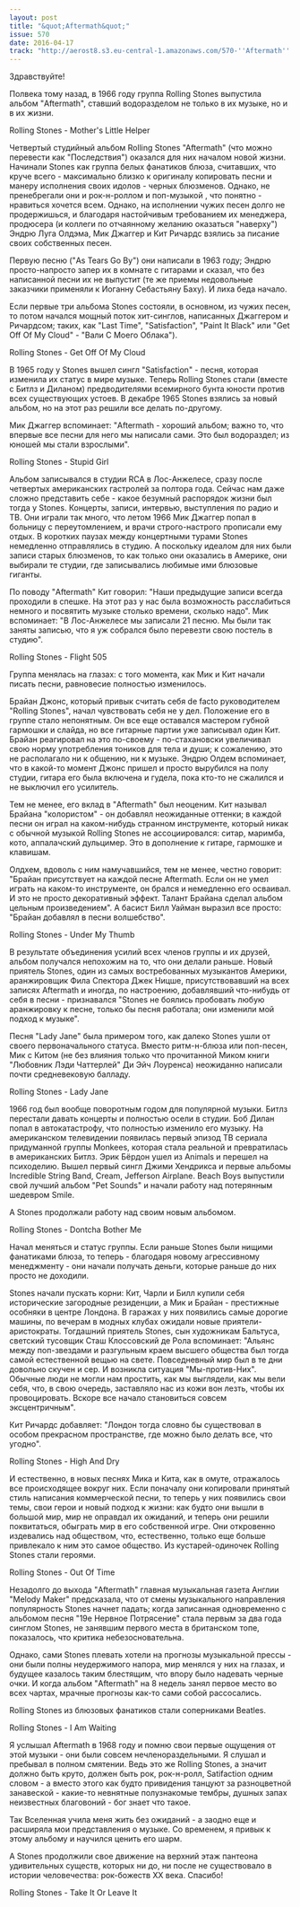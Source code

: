 ```yaml
---
layout: post
title: "&quot;Aftermath&quot;"
issue: 570
date: 2016-04-17
track: "http://aerost8.s3.eu-central-1.amazonaws.com/570-''Aftermath''.mp3"
---
```


Здравствуйте!

Полвека тому назад, в 1966 году группа Rolling Stones выпустила альбом "Aftermath", ставший водоразделом не только в их музыке, но и в их жизни.

Rolling Stones - Mother's Little Helper

Четвертый студийный альбом Rolling Stones "Aftermath" (что можно перевести как "Последствия") оказался для них началом новой жизни. Начинали Stones как группа белых фанатиков блюза, считавших, что круче всего - максимально близко к оригиналу копировать песни и манеру исполнения своих идолов - черных блюзменов. Однако, не пренебрегали они и рок-н-роллом и поп-музыкой , что понятно - нравиться хочется всем. Однако, на исполнении чужих песен долго не продержишься, и благодаря настойчивым требованием их менеджера, продюсера (и коллеги по отчаянному желанию оказаться "наверху") Эндрю Луга Олдэма, Мик Джаггер и Кит Ричардс взялись за писание своих собственных песен.

Первую песню ("As Tears Go By") они написали в 1963 году; Эндрю просто-напросто запер их в комнате с гитарами и сказал, что без написанной песни их не выпустит (те же приемы недовольные заказчики применяли к Иоганну Себастьяну Баху). И лиха беда начало.

Если первые три альбома Stones состояли, в основном, из чужих песен, то потом начался мощный поток хит-синглов, написанных Джаггером и Ричардсом; таких, как "Last Time", "Satisfaction", "Paint It Black" или "Get Off Of My Cloud" - "Вали С Моего Облака").

Rolling Stones - Get Off Of My Cloud

В 1965 году у Stones вышел сингл "Satisfaction" - песня, которая изменила их статус в мире музыке. Теперь Rolling Stones стали (вместе с Битлз и Диланом) предводителями всемирного бунта юности против всех существующих устоев. В декабре 1965 Stones взялись за новый альбом, но на этот раз решили все делать по-другому.

Мик Джаггер вспоминает: "Aftermath - хороший альбом; важно то, что впервые все песни для него мы написали сами. Это был водораздел; из юношей мы стали взрослыми".

Rolling Stones - Stupid Girl

Альбом записывался в студии RCA в Лос-Анжелесе, сразу после четвертых американских гастролей за полтора года. Сейчас нам даже сложно представить себе - какое безумный распорядок жизни был тогда у Stones. Концерты, записи, интервью, выступления по радио и ТВ. Они играли так много, что летом 1966 Мик Джаггер попал в больницу с переутомлением, и врачи строго-настрого прописали ему отдых. В коротких паузах между концертными турами Stones немедленно отправлялись в студию. А поскольку идеалом для них были записи старых блюзменов, то как только они оказались в Америке, они выбирали те студии, где записывались любимые ими блюзовые гиганты.

По поводу "Aftermath" Кит говорил: "Наши предыдущие записи всегда проходили в спешке. На этот раз у нас была возможность расслабиться немного и посвятить музыке столько времени, сколько надо". Мик вспоминает: "В Лос-Анжелесе мы записали 21 песню. Мы были так заняты записью, что я уж собрался было перевезти свою постель в студию".

Rolling Stones - Flight 505

Группа менялась на глазах: с того момента, как Мик и Кит начали писать песни, равновесие полностью изменилось.

Брайан Джонс, который привык считать себя de facto руководителем "Rolling Stones", начал чувствовать себя не у дел. Положение его в группе стало непонятным. Он все еще оставался мастером губной гармошки и слайда, но все гитарные партии уже записывал один Кит. Брайан реагировал на это по-своему - по-стахановски увеличивал свою норму употребления тоников для тела и души; к сожалению, это не располагало ни к общению, ни к музыке. Эндрю Олдем вспоминает, что в какой-то момент Джонс пришел и просто вырубился на полу студии, гитара его была включена и гудела, пока кто-то не сжалился и не выключил его усилитель.

Тем не менее, его вклад в "Aftermath" был неоценим. Кит называл Брайана "колористом" - он добавлял неожиданные оттенки; в каждой песни он играл на каком-нибудь странном инструменте, который никак с обычной музыкой Rolling Stones не ассоциировался: ситар, маримба, кото, аппалачский дульцимер. Это в дополнение к гитаре, гармошке и клавишам.

Олдхем, вдоволь с ним намучавшийся, тем не менее, честно говорит: "Брайан присутствует на каждой песне Aftermath. Если он не умел играть на каком-то инструменте, он брался и немедленно его осваивал. И это не просто декоративный эффект. Талант Брайана сделал альбом цельным произведением". А басист Билл Уайман выразил все просто: "Брайан добавлял в песни волшебство".

Rolling Stones - Under My Thumb

В результате объединения усилий всех членов группы и их друзей, альбом получался непохожим на то, что они делали раньше. Новый приятель Stones, один из самых востребованных музыкантов Америки, аранжировщик Фила Спектора Джек Ницше, присутствовавший на всех записях Aftermath и иногда, по настроению, добавлявший что-нибудь от себя в песни - признавался "Stones не боялись пробовать любую аранжировку к песне, только бы песня работала; они изменили мой подход к музыке".

Песня "Lady Jane" была примером того, как далеко Stones ушли от своего первоначального статуса. Вместо ритм-н-блюза или поп-песен, Мик с Китом (не без влияния только что прочитанной Миком книги "Любовник Лэди Чаттерлей" Ди Эйч Лоуренса) неожиданно написали почти средневековую балладу.

Rolling Stones - Lady Jane

1966 год был вообще поворотным годом для популярной музыки. Битлз перестали давать концерты и полностью осели в студии. Боб Дилан попал в автокатастрофу, что полностью изменило его музыку. На американском телевидении появилась первый эпизод ТВ сериала придуманной группы Monkees, которая стала реальной и превратилась в американских Битлз. Эрик Бёрдон ушел из Animals и перешел на психоделию. Вышел первый сингл Джими Хендрикса и первые альбомы Incredible String Band, Cream, Jefferson Airplane. Beach Boys выпустили свой лучший альбом "Pet Sounds" и начали работу над потерянным шедевром Smile.

А Stones продолжали работу над своим новым альбомом.

Rolling Stones - Dontcha Bother Me

Начал меняться и статус группы. Если раньше Stones были нищими фанатиками блюза, то теперь - благодаря новому агрессивному менеджменту - они начали получать деньги, которые раньше до них просто не доходили.

Stones начали пускать корни: Кит, Чарли и Билл купили себя исторические загородные резиденции, а Мик и Брайан - престижные особняки в центре Лондона. В гаражах у них появились самые дорогие машины, по вечерам в модных клубах ожидали новые приятели-аристократы. Тогдашний приятель Stones, сын художникам Бальтуса, светский тусовщик Сташ Клоссовский де Рола вспоминает: "Альянс между поп-звездами и разгульным краем высшего общества был тогда самой естественной вещью на свете. Повседневный мир был в те дни довольно скучен и сер. И возникла ситуация "Мы-против-Них". Обычные люди не могли нам простить, как мы выглядели, как мы вели себя, что, в свою очередь, заставляло нас из кожи вон лезть, чтобы их провоцировать. Вскоре все начало становиться совсем эксцентричным".

Кит Ричардс добавляет: "Лондон тогда словно бы существовал в особом прекрасном пространстве, где можно было делать все, что угодно".

Rolling Stones - High And Dry

И естественно, в новых песнях Мика и Кита, как в омуте, отражалось все происходящее вокруг них. Если поначалу они копировали принятый стиль написания коммерческой песни, то теперь у них появились свои темы, свои герои и новый подход к жизни: как будто они вышли в большой мир, мир не оправдал их ожиданий, и теперь они решили поквитаться, обыграть мир в его собственной игре. Они откровенно издевались над обществом, что, естественно, только еще больше привлекало к ним это самое общество. Из кустарей-одиночек Rolling Stones стали героями.

Rolling Stones - Out Of Time

Незадолго до выхода "Aftermath" главная музыкальная газета Англии "Melody Maker" предсказала, что от смены музыкального направления популярность Stones начнет падать; когда записанная одновременно с альбомом песня "19е Нервное Потрясение" стала первым за два года синглом Stones, не занявшим первого места в британском топе, показалось, что критика небезосновательна.

Однако, сами Stones плевать хотели на прогнозы музыкальной прессы - они были полны неудержимого напора, мир менялся у них на глазах, и будущее казалось таким блестящим, что впору было надевать черные очки. И когда альбом "Aftermath" на 8 недель занял первое место во всех чартах, мрачные прогнозы как-то сами собой рассосались.

Rolling Stones из блюзовых фанатиков стали соперниками Beatles.

Rolling Stones - I Am Waiting

Я услышал Aftermath в 1968 году и помню свои первые ощущения от этой музыки - они были совсем нечленораздельными. Я слушал и пребывал в полном смятении. Ведь это же Rolling Stones, а значит должно быть круто, должен быть рок, рок-н-ролл, Satifaction одним словом - а вместо этого как будто привидения танцуют за разноцветной занавеской - какие-то невнятные полузнакомые тембры, душных запах неизвестных благовоний - бог знает что такое.

Так Вселенная учила меня жить без ожиданий - а заодно еще и расширяла мои представления о музыке. Со временем, я привык к этому альбому и научился ценить его шарм.

А Stones продолжили свое движение на верхний этаж пантеона удивительных существ, которых ни до, ни после не существовало в истории человечества: рок-божеств XX века. Спасибо!

Rolling Stones - Take It Or Leave It
